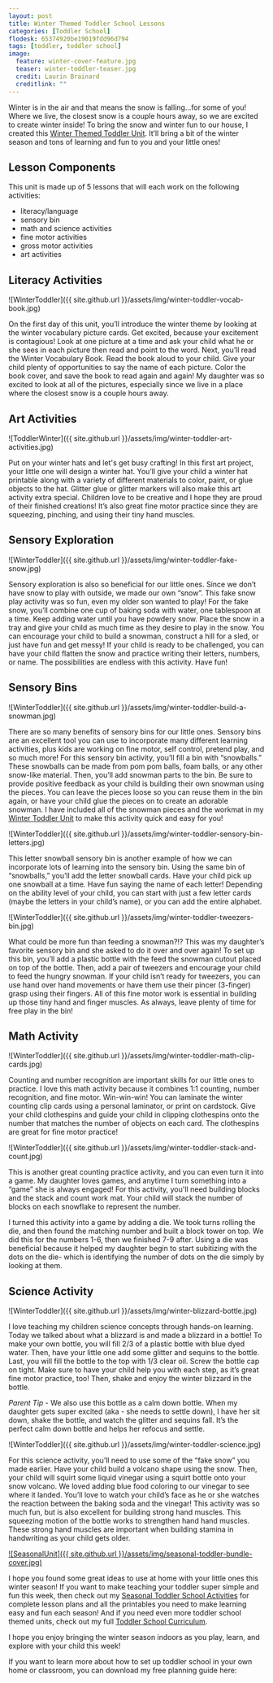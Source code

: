 ```yaml
---
layout: post
title: Winter Themed Toddler School Lessons
categories: [Toddler School]
flodesk: 65374920be19019fdd96d794
tags: [toddler, toddler school]
image:
  feature: winter-cover-feature.jpg
  teaser: winter-toddler-teaser.jpg
  credit: Laurin Brainard
  creditlink: ""
---
```

Winter is in the air and that means the snow is falling...for some of you! Where we live, the closest snow is a couple hours away, so we are excited to create winter inside! To bring the snow and winter fun to our house, I created this [Winter Themed Toddler Unit](https://www.teacherspayteachers.com/Product/50-off-48-Hours-Toddler-Lesson-Plans-Winter-Themed-Seasonal-Activities-7641533). It’ll bring a bit of the winter season and tons of learning and fun to you and your little ones!

## Lesson Components 
This unit is made up of 5 lessons that will each work on the following activities:
- literacy/language 
- sensory bin 
- math and science activities
- fine motor activities
- gross motor activities 
- art activities

## Literacy Activities 

![WinterToddler]({{ site.github.url }}/assets/img/winter-toddler-vocab-book.jpg)

On the first day of this unit, you’ll introduce the winter theme by looking at the winter vocabulary picture cards. Get excited, because your excitement is contagious! Look at one picture at a time and ask your child what he or she sees in each picture then read and point to the word. Next, you’ll read the Winter Vocabulary Book. Read the book aloud to your child. Give your child plenty of opportunities to say the name of each picture. Color the book cover, and save the book to read again and again! My daughter was so excited to look at all of the pictures, especially since we live in a place where the closest snow is a couple hours away.

## Art Activities 

![ToddlerWinter]({{ site.github.url }}/assets/img/winter-toddler-art-activities.jpg)

Put on your winter hats and let's get busy crafting! In this first art project, your little one will design a winter hat. You’ll give your child a winter hat printable along with a variety of different materials to color, paint, or glue objects to the hat. Glitter glue or glitter markers will also make this art activity extra special. Children love to be creative and I hope they are proud of their finished creations! It’s also great fine motor practice since they are squeezing, pinching, and using their tiny hand muscles.

## Sensory Exploration 

![WinterToddler]({{ site.github.url }}/assets/img/winter-toddler-fake-snow.jpg)

Sensory exploration is also so beneficial for our little ones. Since we don’t have snow to play with outside, we made our own “snow”. This fake snow play activity was so fun, even my older son wanted to play! For the fake snow, you’ll combine one cup of baking soda with water, one tablespoon at a time. Keep adding water until you have powdery snow. Place the snow in a tray and give your child as much time as they desire to play in the snow. You can encourage your child to build a snowman, construct a hill for a sled, or just have fun and get messy! If your child is ready to be challenged, you can have your child flatten the snow and practice writing their letters, numbers, or name.  The possibilities are endless with this activity. Have fun! 

## Sensory Bins 

![WinterToddler]({{ site.github.url }}/assets/img/winter-toddler-build-a-snowman.jpg)

There are so many benefits of sensory bins for our little ones. Sensory bins are an excellent tool you can use to incorporate many different learning activities, plus kids are working on fine motor, self control, pretend play, and so much more! For this sensory bin activity, you’ll fill a bin with “snowballs.” These snowballs can be made from pom pom balls, foam balls, or any other snow-like material. Then, you’ll add snowman parts to the bin. Be sure to provide positive feedback as your child is building their own snowman using the pieces. You can leave the pieces loose so you can reuse them in the bin again, or have your child glue the pieces on to create an adorable snowman. I have included all of the snowman pieces and the workmat in my [Winter Toddler Unit](https://www.teacherspayteachers.com/Product/50-off-48-Hours-Toddler-Lesson-Plans-Winter-Themed-Seasonal-Activities-7641533) to make this activity quick and easy for you!

![WinterToddler]({{ site.github.url }}/assets/img/winter-toddler-sensory-bin-letters.jpg)

This letter snowball sensory bin is another example of how we can incorporate lots of learning into the sensory bin. Using the same bin of “snowballs,” you’ll add the letter snowball cards. Have your child pick up one snowball at a time. Have fun saying the name of each letter! Depending on the ability level of your child, you can start with just a few letter cards (maybe the letters in your child’s name), or you can add the entire alphabet. 

![WinterToddler]({{ site.github.url }}/assets/img/winter-toddler-tweezers-bin.jpg)

What could be more fun than feeding a snowman?!? This was my daughter’s favorite sensory bin and she asked to do it over and over again! To set up this bin, you’ll add a plastic bottle with the feed the snowman cutout placed on top of the bottle. Then, add a pair of tweezers and encourage your child to feed the hungry snowman. If your child isn’t ready for tweezers, you can use hand over hand movements or have them use their pincer (3-finger) grasp using their fingers. All of this fine motor work is essential in building up those tiny hand and finger muscles. As always, leave plenty of time for free play in the bin! 

## Math Activity 

![WinterToddler]({{ site.github.url }}/assets/img/winter-toddler-math-clip-cards.jpg)

Counting and number recognition are important skills for our little ones to practice. I love this math activity because it combines 1:1 counting, number recognition, and fine motor. Win-win-win! You can laminate the winter counting clip cards using a personal laminator, or print on cardstock. Give your child clothespins and guide your child in clipping clothespins onto the number that matches the number of objects on each card. The clothespins are great for fine motor practice!

![WinterToddler]({{ site.github.url }}/assets/img/winter-toddler-stack-and-count.jpg)

This is another great counting practice activity, and you can even turn it into a game. My daughter loves games, and anytime I turn something into a “game” she is always engaged! For this activity, you'll need building blocks and the stack and count work mat. Your child will stack the number of blocks on each snowflake to represent the number. 

I turned this activity into a game by adding a die. We took turns rolling the die, and then found the matching number and built a block tower on top. We did this for the numbers 1-6, then we finished 7-9 after. Using a die was beneficial because it helped my daughter begin to start subitizing with the dots on the die- which is identifying the number of dots on the die simply by looking at them.  

## Science Activity 

![WinterToddler]({{ site.github.url }}/assets/img/winter-blizzard-bottle.jpg)

I love teaching my children science concepts through hands-on learning. Today we talked about what a blizzard is and made a blizzard in a bottle! To make your own bottle, you will fill 2/3 of a plastic bottle with blue dyed water. Then, have your little one add some glitter and sequins to the bottle. Last, you will fill the bottle to the top with 1/3 clear oil. Screw the bottle cap on tight. Make sure to have your child help you with each step, as it’s great fine motor practice, too! Then, shake and enjoy the winter blizzard in the bottle. 

*Parent Tip* - We also use this bottle as a calm down bottle. When my daughter gets super excited (aka - she needs to settle down), I have her sit down, shake the bottle, and watch the glitter and sequins fall. It’s the perfect calm down bottle and helps her refocus and settle. 

![WinterToddler]({{ site.github.url }}/assets/img/winter-toddler-science.jpg)

For this science activity, you’ll need to use some of the “fake snow” you made earlier. Have your child build a volcano shape using the snow. Then, your child will squirt some liquid vinegar using a squirt bottle onto your snow volcano. We loved adding blue food coloring to our vinegar to see where it landed. You’ll love to watch your child’s face as he or she watches the reaction between the baking soda and the vinegar! 
This activity was so much fun, but is also excellent for building strong hand muscles. This squeezing motion of the bottle works to strengthen hand hand muscles. These strong hand muscles are important when building stamina in handwriting as your child gets older. 

[![SeasonalUnit]({{ site.github.url }}/assets/img/seasonal-toddler-bundle-cover.jpg)](https://www.teacherspayteachers.com/Product/10-Flash-Sale-Toddler-Activities-Lesson-Plans-Seasonal-Fall-Winter-7642528?utm_source=PB%20Blog&utm_campaign=Seasonal%20Bundle%20Photo)

I hope you found some great ideas to use at home with your little ones this winter season! If you want to make teaching your toddler super simple and fun this week, then check out my [Seasonal Toddler School Activities](https://www.teacherspayteachers.com/Product/50-off-48-Hours-Toddler-Lesson-Plans-Winter-Themed-Seasonal-Activities-7641533) for complete lesson plans and all the printables you need to make learning easy and fun each season! And if you need even more toddler school themed units, check out my full [Toddler School Curriculum](https://www.teacherspayteachers.com/Product/Toddler-Activities-Lesson-Plans-Tot-School-Curriculum-Homeschool-Preschool-4296281).

I hope you enjoy bringing the winter season indoors as you play, learn, and explore with your child this week! 

If you want to learn more about how to set up toddler school in your own home or classroom, you can download my free planning guide here: